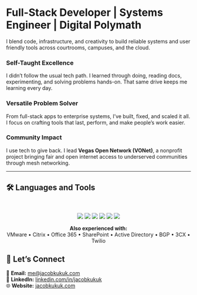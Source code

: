 # Full-Stack Developer | Systems Engineer | Digital Polymath

I blend code, infrastructure, and creativity to build reliable systems and user friendly tools across courtrooms, campuses, and the cloud.

### Self-Taught Excellence  
I didn’t follow the usual tech path. I learned through doing, reading docs, experimenting, and solving problems hands-on. That same drive keeps me learning every day.

### Versatile Problem Solver  
From full-stack apps to enterprise systems, I’ve built, fixed, and scaled it all. I focus on crafting tools that last, perform, and make people’s work easier.

### Community Impact  
I use tech to give back. I lead **Vegas Open Network (VONet)**, a nonprofit project bringing fair and open internet access to underserved communities through mesh networking.

---

## 🛠️ Languages and Tools

<br>

<p align="center">
  <!-- Programming & Development -->
  <img src="https://skillicons.dev/icons?i=cs,dotnet,html,css,js,powershell,bash" />

  <!-- Cloud Platforms -->
  <img src="https://skillicons.dev/icons?i=azure,aws" />

  <!-- Virtualization & Infrastructure -->
  <img src="https://skillicons.dev/icons?i=docker" />

  <!-- Operating Systems -->
  <img src="https://skillicons.dev/icons?i=windows,ubuntu,debian" />

  <!-- Databases -->
  <img src="https://skillicons.dev/icons?i=mssql,mysql,sqlite,redis" />

  <!-- Development Tools & Frameworks -->
  <img src="https://skillicons.dev/icons?i=git,visualstudio,vscode,bootstrap,tailwind" />
</p>

<p align="center">
  <b>Also experienced with:</b><br>
  VMware • Citrix • Office 365 • SharePoint • Active Directory • BGP • 3CX • Twilio
</p>

## 🤝 Let’s Connect

📧 **Email:** [me@jacobkukuk.com](mailto:me@jacobkukuk.com)  
💼 **LinkedIn:** [linkedin.com/in/jacobkukuk](https://linkedin.com/in/jacobkukuk)  
🌐 **Website:** [jacobkukuk.com](https://jacobkukuk.com)
